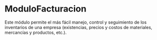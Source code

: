 # ModuloFacturacion
Este módulo permite el más fácil manejo,  control y seguimiento de los inventarios de una empresa  (existencias, precios y costos de materiales,  mercancías y productos, etc.).
